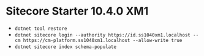 # Sitecore Starter 10.4.0 XM1

- `dotnet tool restore`
- `dotnet sitecore login --authority https://id.ss1040xm1.localhost --cm https://cm-platform.ss1040xm1.localhost --allow-write true`
- `dotnet sitecore index schema-populate`

